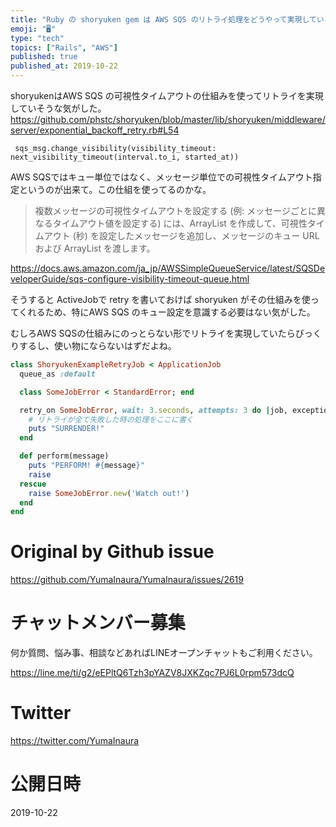 ```yaml
---
title: "Ruby の shoryuken gem は AWS SQS のリトライ処理をどうやって実現しているのか？ ( Rails ActiveJo"
emoji: "🖥"
type: "tech"
topics: ["Rails", "AWS"]
published: true
published_at: 2019-10-22
---
```


shoryukenはAWS SQS の可視性タイムアウトの仕組みを使ってリトライを実現していそうな気がした。
https://github.com/phstc/shoryuken/blob/master/lib/shoryuken/middleware/server/exponential_backoff_retry.rb#L54

```
 sqs_msg.change_visibility(visibility_timeout: next_visibility_timeout(interval.to_i, started_at))
```

AWS SQSではキュー単位ではなく、メッセージ単位での可視性タイムアウト指定というのが出来て。この仕組を使ってるのかな。

>複数メッセージの可視性タイムアウトを設定する (例: メッセージごとに異なるタイムアウト値を設定する) には、ArrayList を作成して、可視性タイムアウト (秒) を設定したメッセージを追加し、メッセージのキュー URL および ArrayList を渡します。

https://docs.aws.amazon.com/ja_jp/AWSSimpleQueueService/latest/SQSDeveloperGuide/sqs-configure-visibility-timeout-queue.html

そうすると ActiveJobで retry を書いておけば shoryuken がその仕組みを使ってくれるため、特にAWS SQS のキュー設定を意識する必要はない気がした。

むしろAWS SQSの仕組みにのっとらない形でリトライを実現していたらびっくりするし、使い物にならないはずだよね。

```rb
class ShoryukenExampleRetryJob < ApplicationJob
  queue_as :default

  class SomeJobError < StandardError; end

  retry_on SomeJobError, wait: 3.seconds, attempts: 3 do |job, exception|
    # リトライが全て失敗した時の処理をここに書く
    puts "SURRENDER!"
  end

  def perform(message)
    puts "PERFORM! #{message}"
    raise
  rescue
    raise SomeJobError.new('Watch out!')
  end
end

```

# Original by Github issue

https://github.com/YumaInaura/YumaInaura/issues/2619








<!-- Update From Qiita API -->

# チャットメンバー募集


何か質問、悩み事、相談などあればLINEオープンチャットもご利用ください。

https://line.me/ti/g2/eEPltQ6Tzh3pYAZV8JXKZqc7PJ6L0rpm573dcQ





# Twitter


https://twitter.com/YumaInaura


<!-- Update From Qiita API -->



# 公開日時

2019-10-22
